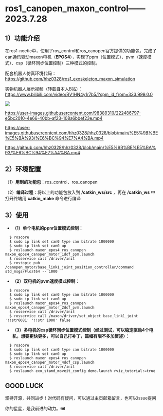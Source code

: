 # ros1_canopen_maxon_control——2023.7.28
## 1）功能介绍
在ros1-noetic中，使用了ros_control和ros_canopen官方提供的功能包，完成了can通讯驱动maxon电机（**EPOS4**），实现了ppm（位置模式）、pvm（速度模式）、csp（循环同步位置控制）三种模式的控制。

配套机器人仿真环境代码：https://github.com/hhz0328/ros1_exoskeleton_maxon_simulation

实物机器人展示视频（转载自本人B站）：https://www.bilibili.com/video/BV1HN4y1r7b5/?spm_id_from=333.999.0.0 

![](https://github.com/hhz0328/ros1_exoskeleton_maxon_simulation/blob/noetic/%E4%BB%BF%E7%9C%9F%E6%8E%A7%E5%88%B6%E6%A1%86%E6%9E%B6.jpg)

https://user-images.githubusercontent.com/98389310/222486797-e5bc2010-4e66-40bb-af23-108a6bbef23e.mp4

https://user-images.githubusercontent.com/hhz0328/hhz0328/blob/main/%E5%9B%BE%E5%BA%93/%E6%BC%94%E7%A4%BA.mp4

https://github.com/hhz0328/hhz0328/blob/main/%E5%9B%BE%E5%BA%93/%E6%BC%94%E7%A4%BA.mp4

## 2）环境配置
（1）**用到的功能包**：ros_control、ros_canopen

（2）**编译过程**：将以上的功能包放入到 **/catkin_ws/src** ，再在 **/catkin_ws** 中打开终端用 **catkin_make** 命令进行编译
## 3）使用
- **（1）单个电机的ppm位置模式控制：**
```
  $ roscore
  $ sudo ip link set can0 type can bitrate 1000000
  $ sudo ip link set can0 up
  $ roslaunch maxon_epos4_ros_canopen maxon_epos4_canopen_motor_1dof_ppm.launch
  $ rosservice call /driver/init
  $ rostopic pub /canopen_motor/base_link1_joint_position_controller/command std_msgs/Float64 -- 1000
```
- **（2）双电机的pvm速度模式控制：**
```
  $ roscore
  $ sudo ip link set can0 type can bitrate 1000000
  $ sudo ip link set can0 up
  $ roslaunch maxon_epos4_ros_canopen maxon_epos4_canopen_motor_2dof_pvm.launch
  $ rosservice call /driver/init
  $ rosservice call /maxon/driver/set_object base_link1_joint '!!str6081' '!!str 1000' false
```
- **（3）多电机的csp循环同步位置模式控制（经过测试，可以稳定驱动4个电机，想要更快更多，可以自己打补丁，篇幅有限不多加赘述）：**
```
  $ roscore
  $ sudo ip link set can0 type can bitrate 1000000
  $ sudo ip link set can0 up
  $ roslaunch maxon_epos4_ros_canopen maxon_epos4_canopen_motor_4dof_csp.launch
  $ rosservice call /driver/init
  $ roslaunch exo_stand_moveit_config demo.launch rviz_tutorial:=true
```

## GOOD LUCK
坚持开源，共同进步！对代码有疑问，可以通过主页邮箱留言，也可以issue提问

你的星星，是我前进的动力。🖼
